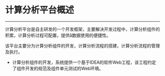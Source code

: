 # 计算分析平台概述

---

计算分析平台是自主研发的一个开发框架，主要解决开发过程中，计算分析组件的积累，计算分析过程可配置，提供å数据使用的便捷性。

该平台主要分为计算分析组件的开发，计算分析流程的搭建，计算分析流程的管理及执行。

* 计算分析组件的开发，系统提供一个基于IDEA的软件Web工程，该工程约定了组件开发的规范及组件单元测试的Web环境。



